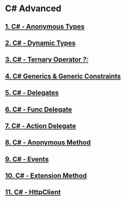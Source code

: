 # C# Advanced

## [1. C# - Anonymous Types](./AnonymousTypes)

## [2. C# - Dynamic Types](./DynamicTypes)

## [3. C# - Ternary Operator *?:*](./TernaryOperator)

## [4. C# Generics & Generic Constraints](./Generics)

## [5. C# - Delegates](./Delegates)

## [6. C# - Func Delegate](./FuncDelegate)

## [7. C# - Action Delegate](./ActionDelegate)

## [8. C# - Anonymous Method](./AnonymousMethod)

## [9. C# - Events](./)

## [10. C# - Extension Method](./)

## [11. C# - HttpClient](./)